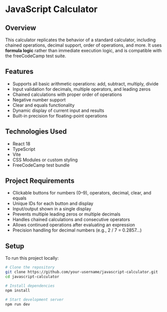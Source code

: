 # JavaScript Calculator

## Overview

This calculator replicates the behavior of a standard calculator, including chained operations, decimal support, order of operations, and more. It uses **formula logic** rather than immediate execution logic, and is compatible with the freeCodeCamp test suite.

## Features

- Supports all basic arithmetic operations: add, subtract, multiply, divide
- Input validation for decimals, multiple operators, and leading zeros
- Chained calculations with proper order of operations
- Negative number support
- Clear and equals functionality
- Dynamic display of current input and results
- Built-in precision for floating-point operations

## Technologies Used

- React 18
- TypeScript
- Vite
- CSS Modules or custom styling
- FreeCodeCamp test bundle

## Project Requirements

- Clickable buttons for numbers (0–9), operators, decimal, clear, and equals
- Unique IDs for each button and display
- Input/output shown in a single display
- Prevents multiple leading zeros or multiple decimals
- Handles chained calculations and consecutive operators
- Allows continued operations after evaluating an expression
- Precision handling for decimal numbers (e.g., 2 / 7 = 0.2857...)



## Setup

To run this project locally:

```bash
# Clone the repository
git clone https://github.com/your-username/javascript-calculator.git
cd javascript-calculator

# Install dependencies
npm install

# Start development server
npm run dev
